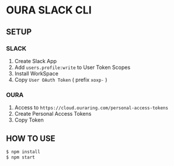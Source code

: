 # OURA SLACK CLI

## SETUP

### SLACK

1. Create Slack App
1. Add `users.profile:write` to User Token Scopes
1. Install WorkSpace
1. Copy `User OAuth Token` ( prefix `xoxp-` )

### OURA

1. Access to `https://cloud.ouraring.com/personal-access-tokens`
1. Create Personal Access Tokens
1. Copy Token

## HOW TO USE

```sh
$ npm install
$ npm start
```


